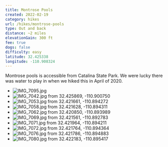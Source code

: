 ```yaml
---
title: Montrose Pools
created: 2022-02-19
category: hikes
url: /hikes/montrose-pools
type: Out and back
distance: ~2 miles
elevationGain: 300 ft
fee: true
dogs: false
difficulty: easy
latitude: 32.425338
longitude: -110.908324
---
```

Montrose pools is accessible from Catalina State Park. We were lucky there was water to play in when we hiked this in April of 2020.

<wb-map></wb-map>

- ![IMG_7095.jpg](https://imagedelivery.net/jUwSKjsiLWz8U8lfkVW6uQ/aa5bfa80-23a7-41cb-eeb6-77f794e85300/330width)
- ![IMG_7042.jpg from 32.425869, -110.900750](https://imagedelivery.net/jUwSKjsiLWz8U8lfkVW6uQ/632c0409-b8a3-4d47-1907-21185f4f2600/330width)
- ![IMG_7053.jpg from 32.421661, -110.894272](https://imagedelivery.net/jUwSKjsiLWz8U8lfkVW6uQ/696e6408-5c41-401a-4b5a-61bc8c06b800/330width)
- ![IMG_7058.jpg from 32.421628, -110.894311](https://imagedelivery.net/jUwSKjsiLWz8U8lfkVW6uQ/cc85ec5e-6da3-4078-8cac-4ab7a4908e00/330width)
- ![IMG_7062.jpg from 32.420850, -110.893989](https://imagedelivery.net/jUwSKjsiLWz8U8lfkVW6uQ/e5f58dbe-95c5-41fb-8601-c88c6169af00/330width)
- ![IMG_7069.jpg from 32.421561, -110.892783](https://imagedelivery.net/jUwSKjsiLWz8U8lfkVW6uQ/f7fcb2c0-58f8-4536-3bc2-0ef1a2d84e00/330width)
- ![IMG_7071.jpg from 32.421964, -110.894211](https://imagedelivery.net/jUwSKjsiLWz8U8lfkVW6uQ/9dbba005-5968-4ca2-89bc-33db5e02c800/330width)
- ![IMG_7072.jpg from 32.421764, -110.894364](https://imagedelivery.net/jUwSKjsiLWz8U8lfkVW6uQ/683d68ef-d274-431c-d775-a39645608e00/330width)
- ![IMG_7076.jpg from 32.421786, -110.894883](https://imagedelivery.net/jUwSKjsiLWz8U8lfkVW6uQ/b4b27c1f-1881-4865-0182-b6a25692c600/330width)
- ![IMG_7080.jpg from 32.422183, -110.895417](https://imagedelivery.net/jUwSKjsiLWz8U8lfkVW6uQ/a2345e77-f795-4660-50ef-eed9d84cbf00/330width)
